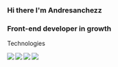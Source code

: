 ### Hi there I'm Andresanchezz
### Front-end developer in growth

Technologies 

 <img align="left" src="https://github-readme-stats.vercel.app/api?username=benyou1969&show_icons=true&theme=react" />
 
  <img align="left" src="https://github-readme-stats.vercel.app/api?username=benyou1969&show_icons=true&theme=apprentice" />


  <img align="left" src="https://github-readme-stats.vercel.app/api?username=benyou1969&show_icons=true&theme=graywhite" />


  <img align="left" src="https://github-readme-stats.vercel.app/api?username=benyou1969&show_icons=true&theme=vue" />
